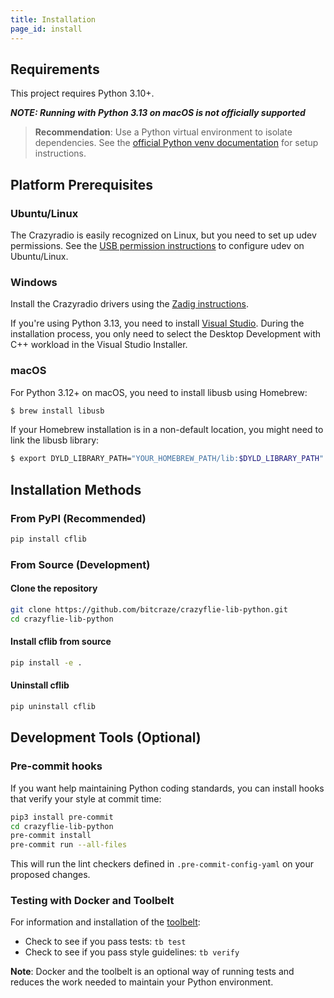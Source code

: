 ```yaml
---
title: Installation
page_id: install
---
```


## Requirements

This project requires Python 3.10+.

***NOTE: Running with Python 3.13 on macOS is not officially supported***

> **Recommendation**: Use a Python virtual environment to isolate dependencies. See the [official Python venv documentation](https://docs.python.org/3/library/venv.html) for setup instructions.

## Platform Prerequisites

### Ubuntu/Linux

The Crazyradio is easily recognized on Linux, but you need to set up udev permissions. See the [USB permission instructions](/docs/installation/usb_permissions.md) to configure udev on Ubuntu/Linux.

### Windows

Install the Crazyradio drivers using the [Zadig instructions](https://www.bitcraze.io/documentation/repository/crazyradio-firmware/master/building/usbwindows/).

If you're using Python 3.13, you need to install [Visual Studio](https://visualstudio.microsoft.com/downloads/). During the installation process, you only need to select the Desktop Development with C++ workload in the Visual Studio Installer.

### macOS

For Python 3.12+ on macOS, you need to install libusb using Homebrew:
```bash
$ brew install libusb
```

If your Homebrew installation is in a non-default location, you might need to link the libusb library:
```bash
$ export DYLD_LIBRARY_PATH="YOUR_HOMEBREW_PATH/lib:$DYLD_LIBRARY_PATH"
```

## Installation Methods

### From PyPI (Recommended)

```bash
pip install cflib
```

### From Source (Development)

#### Clone the repository
```bash
git clone https://github.com/bitcraze/crazyflie-lib-python.git
cd crazyflie-lib-python
```

#### Install cflib from source
```bash
pip install -e .
```

#### Uninstall cflib
```bash
pip uninstall cflib
```

## Development Tools (Optional)

### Pre-commit hooks
If you want help maintaining Python coding standards, you can install hooks that verify your style at commit time:

```bash
pip3 install pre-commit
cd crazyflie-lib-python
pre-commit install
pre-commit run --all-files
```

This will run the lint checkers defined in `.pre-commit-config-yaml` on your proposed changes.

### Testing with Docker and Toolbelt

For information and installation of the [toolbelt](https://github.com/bitcraze/toolbelt):

* Check to see if you pass tests: `tb test`
* Check to see if you pass style guidelines: `tb verify`

**Note**: Docker and the toolbelt is an optional way of running tests and reduces the work needed to maintain your Python environment.
